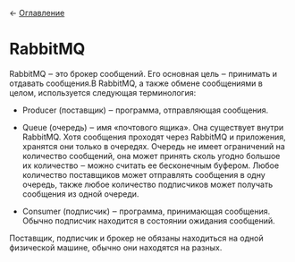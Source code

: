 ← [Оглавление](https://github.com/lutov/interview/blob/main/README.md)

# RabbitMQ

RabbitMQ ‒ это брокер сообщений. Его основная цель ‒ принимать и отдавать сообщения.В RabbitMQ, а также обмене сообщениями в целом, используется следующая терминология:

* Producer (поставщик) ‒ программа, отправляющая сообщения.

* Queue (очередь) ‒ имя «почтового ящика». Она существует внутри RabbitMQ. Хотя сообщения проходят через RabbitMQ и приложения, хранятся они только в очередях. Очередь не имеет ограничений на количество сообщений, она может принять сколь угодно большое их количество ‒ можно считать ее бесконечным буфером. Любое количество поставщиков может отправлять сообщения в одну очередь, также любое количество подписчиков может получать сообщения из одной очереди.

* Consumer (подписчик) ‒ программа, принимающая сообщения. Обычно подписчик находится в состоянии ожидания сообщений.

Поставщик, подписчик и брокер не обязаны находиться на одной физической машине, обычно они находятся на разных.
